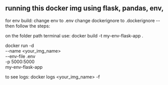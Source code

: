 ## running this docker img using flask, pandas, env,

for env build:
change env to .env
change dockerignore to .dockerignore
--then follow the steps:

on the folder path terminal use:
                <you img build>
docker build -t my-env-flask-app .

docker run -d \
  --name <your_img_name> \
  --env-file .env \
  -p 5000:5000 \
  my-env-flask-app

to see logs:
docker logs <your_img_name> -f
